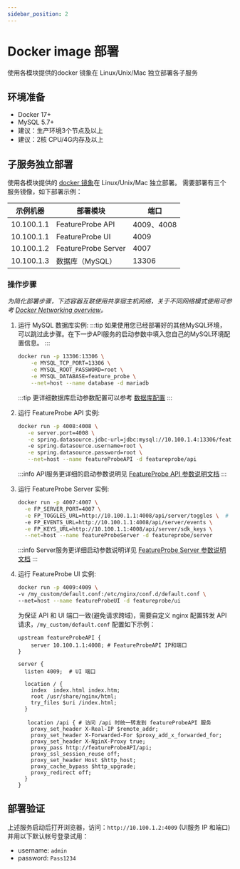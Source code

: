 ```yaml
---
sidebar_position: 2
---
```


# Docker image 部署
使用各模块提供的docker 镜象在 Linux/Unix/Mac 独立部署各子服务

## 环境准备

* Docker 17+
* MySQL 5.7+
* 建议：生产环境3个节点及以上
* 建议：2核 CPU/4G内存及以上


## 子服务独立部署

使用各模块提供的 [docker 镜象](https://hub.docker.com/repository/docker/featureprobe)在 Linux/Unix/Mac 独立部署。
需要部署有三个服务镜像，如下部署示例：

| 示例机器   | 部署模块            | 端口       |
| ---------- | ------------------- | ---------- |
| 10.100.1.1 | FeatureProbe API    | 4009、4008 |
| 10.100.1.1 | FeatureProbe UI     | 4009       |
| 10.100.1.2 | FeatureProbe Server | 4007       |
| 10.100.1.3 | 数据库（MySQL）     | 13306      |

### 操作步骤

*为简化部署步骤，下述容器互联使用共享宿主机网络，关于不同网络模式使用可参考 [Docker Networking overview](https://docs.docker.com/network/)。*

1. 运行 MySQL 数据库实例:
   :::tip
   如果使用您已经部署好的其他MySQL环境，可以跳过此步骤。在下一步API服务的启动参数中填入您自己的MySQL环境配置信息。
   :::

   ```bash
   docker run -p 13306:13306 \
       -e MYSQL_TCP_PORT=13306 \
       -e MYSQL_ROOT_PASSWORD=root \
       -e MYSQL_DATABASE=feature_probe \
       --net=host --name database -d mariadb
   ```

   :::tip
   更详细数据库启动参数配置可以参考 [数据库配置](https://mariadb.com/kb/en/mariadb-docker-environment-variables/)
   :::


2. 运行 FeatureProbe API 实例:

   ```bash
   docker run -p 4008:4008 \
      -e server.port=4008 \
      -e spring.datasource.jdbc-url=jdbc:mysql://10.100.1.4:13306/feature_probe \  # 数据库 IP/端口和库名
      -e spring.datasource.username=root \
      -e spring.datasource.password=root \
      --net=host --name featureProbeAPI -d featureprobe/api
   ```
   :::info
   API服务更详细的启动参数说明见 [FeatureProbe API 参数说明文档](../../reference/deployment-configuration#featureprobe-api)
   :::
   
3. 运行 FeatureProbe Server 实例:

   ```bash
   docker run -p 4007:4007 \
     -e FP_SERVER_PORT=4007 \
     -e FP_TOGGLES_URL=http://10.100.1.1:4008/api/server/toggles \  # FeatureProbe API IP 和端口号
     -e FP_EVENTS_URL=http://10.100.1.1:4008/api/server/events \
     -e FP_KEYS_URL=http://10.100.1.1:4008/api/server/sdk_keys \
     --net=host --name featureProbeServer -d featureprobe/server
   ```
   :::info
   Server服务更详细启动参数说明详见 [FeatureProbe Server 参数说明文档](../../reference/deployment-configuration#featureprobe-server)
   :::

4. 运行 FeatureProbe UI 实例:

   ```bash
   docker run -p 4009:4009 \
   -v /my_custom/default.conf:/etc/nginx/conf.d/default.conf \
   --net=host --name featureProbeUI -d featureprobe/ui 
   ```

   为保证 API 和 UI 端口一致(避免请求跨域)，需要自定义 nginx 配置转发 API 请求，`/my_custom/default.conf` 配置如下示例：

   ```nginx
   upstream featureProbeAPI {
       server 10.100.1.1:4008; # FeatureProbeAPI IP和端口
   }
   
   server {
     listen 4009;  # UI 端口
   
     location / {
       index  index.html index.htm;
       root /usr/share/nginx/html;
       try_files $uri /index.html;
     }
   
      location /api { # 访问 /api 时统一转发到 featureProbeAPI 服务
       proxy_set_header X-Real-IP $remote_addr;
       proxy_set_header X-Forwarded-For $proxy_add_x_forwarded_for;
       proxy_set_header X-NginX-Proxy true;
       proxy_pass http://featureProbeAPI/api;
       proxy_ssl_session_reuse off;
       proxy_set_header Host $http_host;
       proxy_cache_bypass $http_upgrade;
       proxy_redirect off;
     }
   }
   ```

## 部署验证
上述服务启动后打开浏览器，访问：`http://10.100.1.2:4009` (UI服务 IP 和端口)并用以下默认帐号登录试用：

   - username: `admin`
   - password: `Pass1234`
